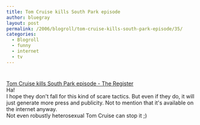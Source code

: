 ```yaml
---
title: Tom Cruise kills South Park episode
author: bluegray
layout: post
permalink: /2006/blogroll/tom-cruise-kills-south-park-episode/35/
categories:
  - Blogroll
  - funny
  - internet
  - tv
---
```

# 

[Tom Cruise kills South Park episode - The Register][1]  
Ha!  
I hope they don't fall for this kind of scare tactics. But even if they do, it will just generate more press and publicity. Not to mention that it's available on the internet anyway.  
Not even robustly heterosexual Tom Cruise can stop it ;)

 [1]: http://www.theregister.co.uk/2006/01/19/south_park_axed/